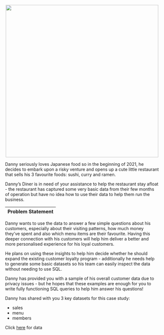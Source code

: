 




<p align="center">
  <img src="https://8weeksqlchallenge.com/images/case-study-designs/1.png" width="500">
</p>






Danny seriously loves Japanese food so in the beginning of 2021, he decides to embark upon a risky venture and opens up a cute little restaurant that sells his 3 favourite foods: sushi, curry and ramen.


Danny’s Diner is in need of your assistance to help the restaurant stay afloat - the restaurant has captured some very basic data from their few months of operation but have no idea how to use their data to help them run the business.




|**Problem Statement**|
| :---: |


Danny wants to use the data to answer a few simple questions about his customers, especially about their visiting patterns, how much money they’ve spent and also which menu items are their favourite. Having this deeper connection with his customers will help him deliver a better and more personalised experience for his loyal customers.


He plans on using these insights to help him decide whether he should expand the existing customer loyalty program - additionally he needs help to generate some basic datasets so his team can easily inspect the data without needing to use SQL.


Danny has provided you with a sample of his overall customer data due to privacy issues - but he hopes that these examples are enough for you to write fully functioning SQL queries to help him answer his questions!


Danny has shared with you 3 key datasets for this case study:


- sales
- menu
- members


Click [here](https://8weeksqlchallenge.com/case-study-1/) for data





